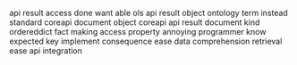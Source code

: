api result access done want able ols api result object ontology term instead standard coreapi document object coreapi api result document kind ordereddict fact making access property annoying programmer know expected key implement consequence ease data comprehension retrieval ease api integration